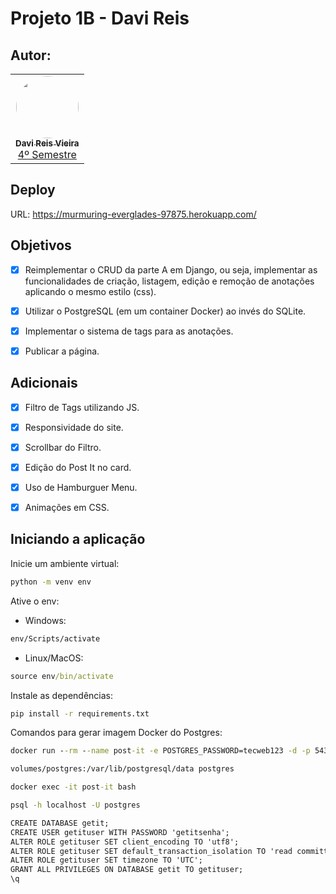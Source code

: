 # Projeto 1B - Davi Reis

## Autor:

<table align="center">
  <tr>
    <td align="center"><a href="https://github.com/DaviReisVieira"><img style="border-radius: 50%;" src="https://avatars.githubusercontent.com/u/36394034?v=4" width="100px;" alt=""/><br /><sub><b>Davi Reis Vieira</b></sub></a><br /><a href="https://github.com/DaviReisVieira" title="Davi Reis Vieira">4º Semestre</a></td>
  </tr>
</table>

## Deploy

URL: https://murmuring-everglades-97875.herokuapp.com/

## Objetivos

- [x] Reimplementar o CRUD da parte A em Django, ou seja, implementar as funcionalidades de criação, listagem, edição e remoção de anotações aplicando o mesmo estilo (css).

- [x] Utilizar o PostgreSQL (em um container Docker) ao invés do SQLite.

- [x] Implementar o sistema de tags para as anotações.

- [x] Publicar a página.

## Adicionais

- [x] Filtro de Tags utilizando JS.

- [x] Responsividade do site.

- [x] Scrollbar do Filtro.

- [x] Edição do Post It no card.

- [x] Uso de Hamburguer Menu.

- [x] Animações em CSS.

## Iniciando a aplicação

Inicie um ambiente virtual:

```cmd
python -m venv env
```

Ative o env:

- Windows:

```cmd
env/Scripts/activate
```

- Linux/MacOS:

```cmd
source env/bin/activate
```

Instale as dependências:

```cmd
pip install -r requirements.txt
```

Comandos para gerar imagem Docker do Postgres:

```cmd
docker run --rm --name post-it -e POSTGRES_PASSWORD=tecweb123 -d -p 5432:5432 -v $HOME/docker/
```

```cmd
volumes/postgres:/var/lib/postgresql/data postgres
```

```cmd
docker exec -it post-it bash
```

```cmd
psql -h localhost -U postgres
```

```cmd
CREATE DATABASE getit;
CREATE USER getituser WITH PASSWORD 'getitsenha';
ALTER ROLE getituser SET client_encoding TO 'utf8';
ALTER ROLE getituser SET default_transaction_isolation TO 'read committed';
ALTER ROLE getituser SET timezone TO 'UTC';
GRANT ALL PRIVILEGES ON DATABASE getit TO getituser;
\q
```
